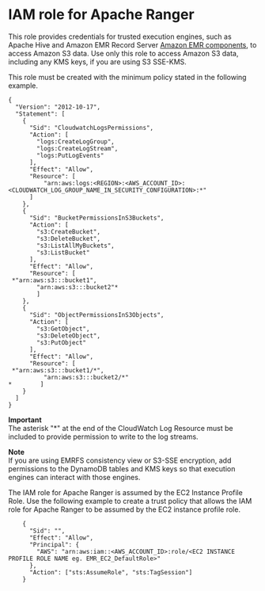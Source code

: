 # IAM role for Apache Ranger<a name="emr-ranger-iam-ranger"></a>

This role provides credentials for trusted execution engines, such as Apache Hive and Amazon EMR Record Server [Amazon EMR components](emr-lf-components.md), to access Amazon S3 data\. Use only this role to access Amazon S3 data, including any KMS keys, if you are using S3 SSE\-KMS\.

This role must be created with the minimum policy stated in the following example\.

```
{
  "Version": "2012-10-17",
  "Statement": [
    {
      "Sid": "CloudwatchLogsPermissions",
      "Action": [
        "logs:CreateLogGroup",
        "logs:CreateLogStream",
        "logs:PutLogEvents"
      ],
      "Effect": "Allow",
      "Resource": [
          "arn:aws:logs:<REGION>:<AWS_ACCOUNT_ID>:<CLOUDWATCH_LOG_GROUP_NAME_IN_SECURITY_CONFIGURATION>:*"
      ]
    },
    {
      "Sid": "BucketPermissionsInS3Buckets",
      "Action": [
        "s3:CreateBucket",
        "s3:DeleteBucket",
        "s3:ListAllMyBuckets",
        "s3:ListBucket"
      ],
      "Effect": "Allow",
      "Resource": [
 *"arn:aws:s3:::bucket1",
        "arn:aws:s3:::bucket2"*
        ]
    },
    {
      "Sid": "ObjectPermissionsInS3Objects",
      "Action": [
        "s3:GetObject",
        "s3:DeleteObject",
        "s3:PutObject"
      ],
      "Effect": "Allow",
      "Resource": [ 
 *"arn:aws:s3:::bucket1/*",
          "arn:aws:s3:::bucket2/*"
*        ]
    }
  ]
}
```

**Important**  
The asterisk "\*" at the end of the CloudWatch Log Resource must be included to provide permission to write to the log streams\.

**Note**  
If you are using EMRFS consistency view or S3\-SSE encryption, add permissions to the DynamoDB tables and KMS keys so that execution engines can interact with those engines\.

The IAM role for Apache Ranger is assumed by the EC2 Instance Profile Role\. Use the following example to create a trust policy that allows the IAM role for Apache Ranger to be assumed by the EC2 instance profile role\.

```
    {
      "Sid": "",
      "Effect": "Allow",
      "Principal": {
        "AWS": "arn:aws:iam::<AWS_ACCOUNT_ID>:role/<EC2 INSTANCE PROFILE ROLE NAME eg. EMR_EC2_DefaultRole>"
      },
      "Action": ["sts:AssumeRole", "sts:TagSession"]
    }
```